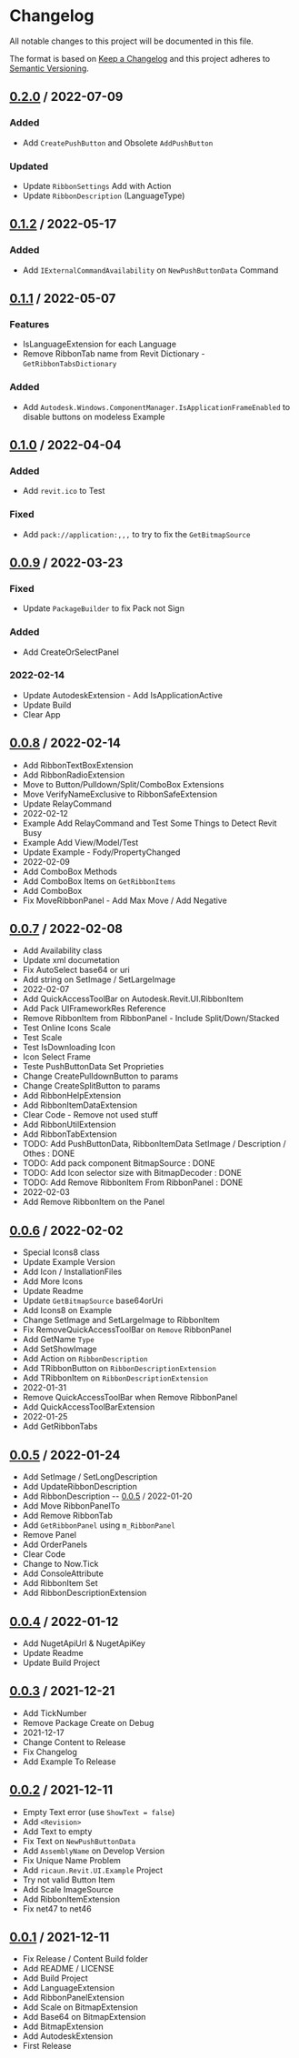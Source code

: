 # Changelog
All notable changes to this project will be documented in this file.

The format is based on [Keep a Changelog](http://keepachangelog.com/en/1.0.0/)
and this project adheres to [Semantic Versioning](http://semver.org/spec/v2.0.0.html).

## [0.2.0] / 2022-07-09
### Added
- Add `CreatePushButton` and Obsolete `AddPushButton`
### Updated
- Update `RibbonSettings` Add with Action
- Update `RibbonDescription` (LanguageType) 

## [0.1.2] / 2022-05-17
### Added
- Add `IExternalCommandAvailability` on `NewPushButtonData` Command

## [0.1.1] / 2022-05-07
### Features
- IsLanguageExtension for each Language
- Remove RibbonTab name from Revit Dictionary - `GetRibbonTabsDictionary`
### Added
- Add `Autodesk.Windows.ComponentManager.IsApplicationFrameEnabled` to disable buttons on modeless Example

## [0.1.0] / 2022-04-04
### Added
- Add `revit.ico` to Test
### Fixed
- Add `pack://application:,,,` to try to fix the `GetBitmapSource`

## [0.0.9] / 2022-03-23
### Fixed
- Update `PackageBuilder` to fix Pack not Sign
### Added
- Add CreateOrSelectPanel
### 2022-02-14
- Update AutodeskExtension - Add IsApplicationActive 
- Update Build
- Clear App

## [0.0.8] / 2022-02-14
- Add RibbonTextBoxExtension
- Add RibbonRadioExtension
- Move to Button/Pulldown/Split/ComboBox Extensions
- Move VerifyNameExclusive to RibbonSafeExtension
- Update RelayCommand
- 2022-02-12
- Example Add RelayCommand and Test Some Things to Detect Revit Busy
- Example Add View/Model/Test
- Update Example - Fody/PropertyChanged
- 2022-02-09
- Add ComboBox Methods
- Add ComboBox Items on `GetRibbonItems`
- Add ComboBox
- Fix MoveRibbonPanel - Add Max Move / Add Negative

## [0.0.7] / 2022-02-08
- Add Availability class
- Update xml documetation
- Fix AutoSelect base64 or uri
- Add string on SetImage / SetLargeImage
- 2022-02-07
- Add QuickAccessToolBar on Autodesk.Revit.UI.RibbonItem
- Add Pack UIFrameworkRes Reference
- Remove RibbonItem from RibbonPanel - Include Split/Down/Stacked
- Test Online Icons Scale
- Test Scale
- Test IsDownloading Icon
- Icon Select Frame
- Teste PushButtonData Set Proprieties
- Change CreatePulldownButton to params
- Change CreateSplitButton to params
- Add RibbonHelpExtension
- Add RibbonItemDataExtension
- Clear Code - Remove not used stuff
- Add RibbonUtilExtension
- Add RibbonTabExtension
- TODO: Add PushButtonData, RibbonItemData SetImage / Description / Othes : DONE
- TODO: Add pack component BitmapSource : DONE
- TODO: Add Icon selector size with BitmapDecoder : DONE
- TODO: Add Remove RibbonItem From RibbonPanel : DONE
- 2022-02-03
- Add Remove RibbonItem on the Panel

## [0.0.6] / 2022-02-02
- Special Icons8 class
- Update Example Version
- Add Icon / InstallationFiles
- Add More Icons
- Update Readme
- Update `GetBitmapSource` base64orUri
- Add Icons8 on Example
- Change SetImage and SetLargeImage to RibbonItem
- Fix RemoveQuickAccessToolBar on `Remove` RibbonPanel
- Add GetName `Type`
- Add SetShowImage
- Add Action on `RibbonDescription`
- Add TRibbonButton on `RibbonDescriptionExtension`
- Add TRibbonItem on `RibbonDescriptionExtension`
- 2022-01-31
- Remove QuickAccessToolBar when Remove RibbonPanel
- Add QuickAccessToolBarExtension
- 2022-01-25
- Add GetRibbonTabs

## [0.0.5] / 2022-01-24
- Add SetImage / SetLongDescription
- Add UpdateRibbonDescription
- Add RibbonDescription
-- [0.0.5] / 2022-01-20
- Add Move RibbonPanelTo
- Add Remove RibbonTab
- Add `GetRibbonPanel` using `m_RibbonPanel`
- Remove Panel
- Add OrderPanels
- Clear Code
- Change to Now.Tick
- Add ConsoleAttribute
- Add RibbonItem Set
- Add RibbonDescriptionExtension

## [0.0.4] / 2022-01-12
- Add NugetApiUrl & NugetApiKey
- Update Readme
- Update Build Project

## [0.0.3] / 2021-12-21
- Add TickNumber
- Remove Package Create on Debug
- 2021-12-17
- Change Content to Release
- Fix Changelog
- Add Example To Release

## [0.0.2] / 2021-12-11
- Empty Text error (use `ShowText = false`)
- Add `<Revision>`
- Add Text to empty
- Fix Text on `NewPushButtonData`
- Add `AssemblyName` on Develop Version
- Fix Unique Name Problem
- Add `ricaun.Revit.UI.Example` Project
- Try not valid Button Item
- Add Scale ImageSource
- Add RibbonItemExtension
- Fix net47 to net46

## [0.0.1] / 2021-12-11
- Fix Release / Content Build folder
- Add README / LICENSE
- Add Build Project
- Add LanguageExtension
- Add RibbonPanelExtension
- Add Scale on BitmapExtension
- Add Base64 on BitmapExtension
- Add BitmapExtension
- Add AutodeskExtension
- First Release

[vNext]: ../../compare/1.0.0...HEAD
[0.2.0]: ../../compare/0.1.2...0.2.0
[0.1.2]: ../../compare/0.1.1...0.1.2
[0.1.1]: ../../compare/0.1.0...0.1.1
[0.1.0]: ../../compare/0.0.9...0.1.0
[0.0.9]: ../../compare/0.0.8...0.0.9
[0.0.8]: ../../compare/0.0.7...0.0.8
[0.0.7]: ../../compare/0.0.6...0.0.7
[0.0.6]: ../../compare/0.0.5...0.0.6
[0.0.5]: ../../compare/0.0.4...0.0.5
[0.0.4]: ../../compare/0.0.3...0.0.4
[0.0.3]: ../../compare/0.0.2...0.0.3
[0.0.2]: ../../compare/0.0.1...0.0.2
[0.0.1]: ../../compare/0.0.1